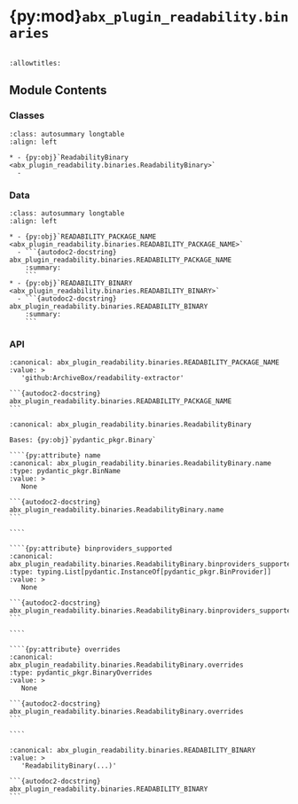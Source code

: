# {py:mod}`abx_plugin_readability.binaries`

```{py:module} abx_plugin_readability.binaries
```

```{autodoc2-docstring} abx_plugin_readability.binaries
:allowtitles:
```

## Module Contents

### Classes

````{list-table}
:class: autosummary longtable
:align: left

* - {py:obj}`ReadabilityBinary <abx_plugin_readability.binaries.ReadabilityBinary>`
  -
````

### Data

````{list-table}
:class: autosummary longtable
:align: left

* - {py:obj}`READABILITY_PACKAGE_NAME <abx_plugin_readability.binaries.READABILITY_PACKAGE_NAME>`
  - ```{autodoc2-docstring} abx_plugin_readability.binaries.READABILITY_PACKAGE_NAME
    :summary:
    ```
* - {py:obj}`READABILITY_BINARY <abx_plugin_readability.binaries.READABILITY_BINARY>`
  - ```{autodoc2-docstring} abx_plugin_readability.binaries.READABILITY_BINARY
    :summary:
    ```
````

### API

````{py:data} READABILITY_PACKAGE_NAME
:canonical: abx_plugin_readability.binaries.READABILITY_PACKAGE_NAME
:value: >
   'github:ArchiveBox/readability-extractor'

```{autodoc2-docstring} abx_plugin_readability.binaries.READABILITY_PACKAGE_NAME
```

````

`````{py:class} ReadabilityBinary(/, **data: typing.Any)
:canonical: abx_plugin_readability.binaries.ReadabilityBinary

Bases: {py:obj}`pydantic_pkgr.Binary`

````{py:attribute} name
:canonical: abx_plugin_readability.binaries.ReadabilityBinary.name
:type: pydantic_pkgr.BinName
:value: >
   None

```{autodoc2-docstring} abx_plugin_readability.binaries.ReadabilityBinary.name
```

````

````{py:attribute} binproviders_supported
:canonical: abx_plugin_readability.binaries.ReadabilityBinary.binproviders_supported
:type: typing.List[pydantic.InstanceOf[pydantic_pkgr.BinProvider]]
:value: >
   None

```{autodoc2-docstring} abx_plugin_readability.binaries.ReadabilityBinary.binproviders_supported
```

````

````{py:attribute} overrides
:canonical: abx_plugin_readability.binaries.ReadabilityBinary.overrides
:type: pydantic_pkgr.BinaryOverrides
:value: >
   None

```{autodoc2-docstring} abx_plugin_readability.binaries.ReadabilityBinary.overrides
```

````

`````

````{py:data} READABILITY_BINARY
:canonical: abx_plugin_readability.binaries.READABILITY_BINARY
:value: >
   'ReadabilityBinary(...)'

```{autodoc2-docstring} abx_plugin_readability.binaries.READABILITY_BINARY
```

````
